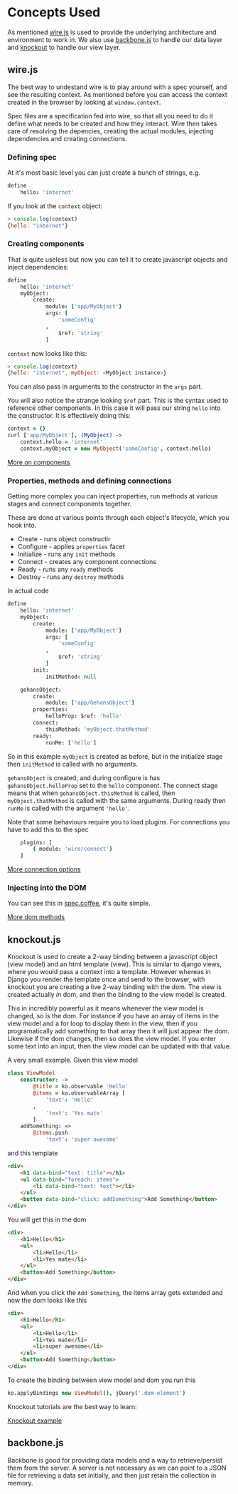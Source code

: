 Concepts Used
=============

As mentioned [wire.js](https://github.com/cujojs/wire) is used to provide the underlying architecture and environment to work in. We also use [backbone.js](http://backbonejs.org/) to handle our data layer and [knockout](http://knockoutjs.com/) to handle our view layer.

wire.js
-------

The best way to undestand wire is to play around with a spec yourself, and see the resulting context. As mentioned before you can access the context created in the browser by looking at `window.context`.

Spec files are a specification fed into wire, so that all you need to do it define what needs to be created and how they interact. Wire then takes care of resolving the depencies, creating the actual modules, injecting dependencies and creating connections.

### Defining spec

At it's most basic level you can just create a bunch of strings, e.g.

```coffeescript
define
    hello: 'internet'
```

If you look at the `context` object:

```javascript
> console.log(context)
{hello: "internet"}
```

### Creating components

That is quite useless but now you can tell it to create javascript objects and inject dependencies:

```coffeescript
define
    hello: 'internet'
    myObject:
        create:
            module: ['app/MyObject'}
            args: [
                'someConfig'
            ,
                $ref: 'string'
            ]
```

`context` now looks like this:

```javascript
> console.log(context)
{hello: "internet", myObject: <MyObject instance>}
```

You can also pass in arguments to the constructor in the `args` part.

You will also notice the strange looking `$ref` part. This is the syntax used to reference other components. In this case it will pass our string `hello` into the constructor. It is effectively doing this:

```coffeescript
context = {}
curl ['app/MyObject'], (MyObject) ->
    context.hello = 'internet'
    context.myObject = new MyObject('someConfig', context.hello)
```

[More on components](https://github.com/cujojs/wire/blob/master/docs/components.md)

### Properties, methods and defining connections

Getting more complex you can inject properties, run methods at various stages and connect components together.

These are done at various points through each object's lifecycle, which you hook into.

* Create - runs object constructir
* Configure - applies `properties` facet
* Initialize - runs any `init` methods
* Connect - creates any component connections
* Ready - runs any `ready` methods
* Destroy - runs any `destroy` methods

In actual code

```coffeescript
define
    hello: 'internet'
    myObject:
        create:
            module: ['app/MyObject'}
            args: [
                'someConfig'
            ,
                $ref: 'string'
            ]
        init:
            initMethod: null

    gehansObject:
        create:
            module: ['app/GehansObject'}
        properties:
            helloProp: $ref: 'hello'
        connect:
            thisMethod: 'myObject.thatMethod'
        ready:
            runMe: ['hello']
```

So in this example `myObject` is created as before, but in the initialize stage then `initMethod` is called with no arguments.

`gehansObject` is created, and during configure is has `gehansObject.helloProp` set to the `hello` component. The connect stage means that when `gehansObject.thisMethod` is called, then `myObject.thatMethod` is called with the same arguments. During ready then `runMe` is called with the argument `'hello'`.

Note that some behaviours require you to load plugins. For connections you have to add this to the spec

```coffeescript
    plugins: [
        { module: 'wire/connect'}
    ]
```

[More connection options](https://github.com/cujojs/wire/blob/master/docs/connections.md)

### Injecting into the DOM

You can see this in [spec.coffee](spec.coffee), it's quite simple.

[More dom methods](https://github.com/cujojs/wire/blob/master/docs/dom.md)

knockout.js
-----------

Knockout is used to create a 2-way binding between a javascript object (view model) and an html template (view). This is similar to django views, where you would pass a context into a template. However whereas in Django you render the template once and send to the browser, with knockout you are creating a live 2-way binding with the dom. The view is created actually *in* dom, and then the binding to the view model is created.

This in incredibly powerful as it means whenever the view model is changed, so is the dom. For instance if you have an array of items in the view model and a for loop to display them in the view, then if you programatically add something to that array then it will just appear the dom. Likewise if the dom changes, then so does the view model. If you enter some text into an input, then the view model can be updated with that value.

A very small example. Given this view model

```coffeescript
class ViewModel
    constructor: ->
        @title = ko.observable 'Hello'
        @items = ko.observableArray [
            'text': 'Hello'
        ,
            'text': 'Yes mate'
        ]
    addSomething: =>
        @items.push
            'text': 'super awesome'
```

and this template

```html
<div>
    <h1 data-bind="text: title"></h1>
    <ul data-bind="foreach: items">
        <li data-bind="text: text"></li>
    </ul>
    <button data-bind="click: addSomething">Add Something</button>
</div>
```

You will get this in the dom

```html
<div>
    <h1>Hello</h1>
    <ul>
        <li>Hello</li>
        <li>Yes mate</li>
    </ul>
    <button>Add Something</button>
</div>
```

And when you click the `Add Something`, the items array gets extended and now the dom looks like this

```html
<div>
    <h1>Hello</h1>
    <ul>
        <li>Hello</li>
        <li>Yes mate</li>
        <li>super awesome</li>
    </ul>
    <button>Add Something</button>
</div>
```

To create the binding between view model and dom you run this

```coffeescript
ko.applyBindings new ViewModel(), jQuery('.dom-element')
```

Knockout tutorials are the best way to learn:

[Knockout example](http://learn.knockoutjs.com/)

backbone.js
-----------

Backbone is good for providing data models and a way to retrieve/persist them from the server. A server is not necessary as we can point to a JSON file for retrieving a data set initially, and then just retain the collection in memory.
